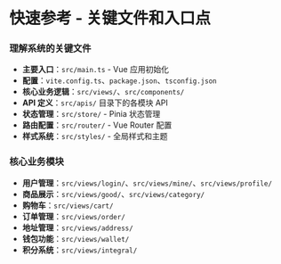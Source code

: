 # 快速参考 - 关键文件和入口点

### 理解系统的关键文件

- **主要入口**：`src/main.ts` - Vue 应用初始化
- **配置**：`vite.config.ts`、`package.json`、`tsconfig.json`
- **核心业务逻辑**：`src/views/`、`src/components/`
- **API 定义**：`src/apis/` 目录下的各模块 API
- **状态管理**：`src/store/` - Pinia 状态管理
- **路由配置**：`src/router/` - Vue Router 配置
- **样式系统**：`src/styles/` - 全局样式和主题

### 核心业务模块

- **用户管理**：`src/views/login/`、`src/views/mine/`、`src/views/profile/`
- **商品展示**：`src/views/good/`、`src/views/category/`
- **购物车**：`src/views/cart/`
- **订单管理**：`src/views/order/`
- **地址管理**：`src/views/address/`
- **钱包功能**：`src/views/wallet/`
- **积分系统**：`src/views/integral/`
